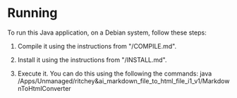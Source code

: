 # Running

To run this Java application, on a Debian system, follow these steps:

1. Compile it using the instructions from "/COMPILE.md".

2. Install it using the instructions from "/INSTALL.md".

3. Execute it. You can do this using the following the commands:
   java /Apps/Unmanaged/ritchey&ai_markdown_file_to_html_file_i1_v1/MarkdownToHtmlConverter